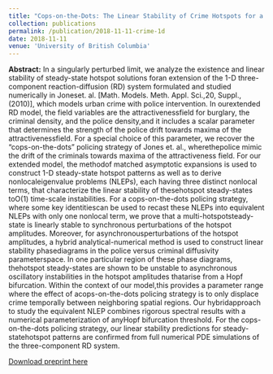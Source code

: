 ```yaml
---
title: "Cops-on-the-Dots: The Linear Stability of Crime Hotspots for a 1-D Reaction-Diffusion Model of Urban Crime"
collection: publications
permalink: /publication/2018-11-11-crime-1d
date: 2018-11-11
venue: 'University of British Columbia'
---
```


**Abstract:** In a singularly perturbed limit, we analyze the existence and linear stability of steady-state hotspot solutions foran extension of the 1-D three-component reaction-diffusion (RD) system formulated and studied numerically in Joneset. al. [Math. Models. Meth. Appl. Sci.,20, Suppl., (2010)], which models urban crime with police intervention. In ourextended RD model, the field variables are the attractivenessfield for burglary, the criminal density, and the police density,and it includes a scalar parameter that determines the strength of the police drift towards maxima of the attractivenessfield. For a special choice of this parameter, we recover the “cops-on-the-dots” policing strategy of Jones et. al., wherethepolice mimic the drift of the criminals towards maxima of the attractiveness field. For our extended model, the methodof matched asymptotic expansions is used to construct 1-D steady-state hotspot patterns as well as to derive nonlocaleigenvalue problems (NLEPs), each having three distinct nonlocal terms, that characterize the linear stability of thesehotspot steady-states toO(1) time-scale instabilities. For a cops-on-the-dots policing strategy, where some key identitiescan be used to recast these NLEPs into equivalent NLEPs with only one nonlocal term, we prove that a multi-hotspotsteady-state is linearly stable to synchronous perturbations of the hotspot amplitudes.  Moreover, for asynchronousperturbations of the hotspot amplitudes, a hybrid analytical-numerical method is used to construct linear stability phasediagrams in the police versus criminal diffusivity parameterspace. In one particular region of these phase diagrams, thehotspot steady-states are shown to be unstable to asynchronous oscillatory instabilities in the hotspot amplitudes thatarise from a Hopf bifurcation. Within the context of our model,this provides a parameter range where the effect of acops-on-the-dots policing strategy is to only displace crime temporally between neighboring spatial regions. Our hybridapproach to study the equivalent NLEP combines rigorous spectral results with a numerical parameterization of anyHopf bifurcation threshold. For the cops-on-the-dots policing strategy, our linear stability predictions for steady-statehotspot patterns are confirmed from full numerical PDE simulations of the three-component RD system. 


[Download preprint here](https://www.math.ubc.ca/~ward/papers/pol_final.pdf)
